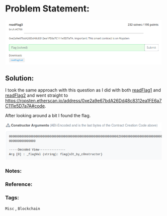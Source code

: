# Problem Statement:
![rf3](https://raw.githubusercontent.com/0x41head/CTF-Writeups/main/src/PBJar-CTF-2021-Write-up/misc/readFlag3/ques.png)

## Solution:

I took the same approach with this question as I did with both [readFlag1](https://0x41head.github.io/CTF-Writeups/book/PBJar-CTF-2021-Write-up/misc/readFlag1/readFlag1.html) and
[readFlag2](https://0x41head.github.io/CTF-Writeups/book/PBJar-CTF-2021-Write-up/misc/readFlag2/readFlag2.html) and went straight to
https://ropsten.etherscan.io/address/0xe2a9e67bdA26Dd48c8312ea1FE6a7C111e5D7a7A#code.

After looking around a bit I found the flag.

![rf3-2](https://raw.githubusercontent.com/0x41head/CTF-Writeups/main/src/PBJar-CTF-2021-Write-up/misc/readFlag3/flag.png)

### Notes:
### Reference:
### Tags:
`Misc` , `Blockchain`